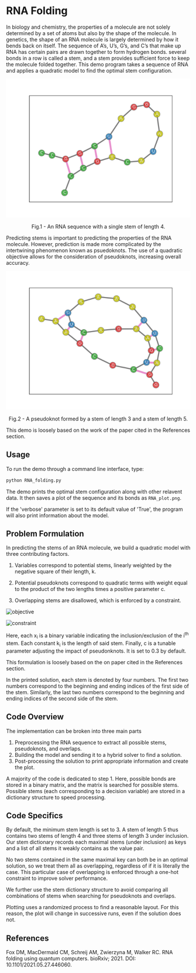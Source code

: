 # RNA Folding

In biology and chemistry,
the properties of a molecule are not solely determined by a set of atoms
but also by the shape of the molecule. 
In genetics, the shape of an RNA molecule is largely determined by how it bends back on itself. 
The sequence of A’s, U’s, G’s, and C’s that make up RNA has 
certain pairs are drawn together to form hydrogen bonds.
several bonds in a row is called a stem,
and a stem provides sufficient force to keep the molecule folded together.
This demo program takes a sequence of RNA and applies a quadratic model to find the optimal stem configuration.

<p align = "center">

![Figure 1!](readme_imgs/Single_Stem.png "This is a title")
<p align = "center">
Fig.1 - An RNA sequence with a single stem of length 4.
</p>

Predicting stems is important to predicting the properties of the RNA molecule.
However, prediction is made more complicated by the intertwining phenomenon known as psuedoknots.
The use of a quadratic objective allows for the consideration of pseudoknots, increasing overall accuracy.

<p align = "center">

![Figure 2](readme_imgs/pseudoknot2.png)
<p align = "center">
Fig.2 - A pseudoknot formed by a stem of length 3 and a stem of length 5.
</p>

This demo is loosely based on the work of the paper cited in the References section.

## Usage

To run the demo through a command line interface, type:

```bash
python RNA_folding.py
```

The demo prints the optimal stem configuration along with other relavent data. 
It then saves a plot of the sequence and its bonds as `RNA_plot.png`.

If the 'verbose' parameter is set to its default value of 'True',
the program will also print information about the model. 

## Problem Formulation

In predicting the stems of an RNA molecule, we build a quadratic model with three contributing factors. 

1. Variables correspond to potential stems, 
linearly weighted by the negative square of their length, k.

2. Potential pseudoknots correspond to quadratic terms 
with weight equal to the product of the two lengths 
times a positive parameter c.

3. Overlapping stems are disallowed, which is enforced by a constraint.


![objective](https://latex.codecogs.com/svg.latex?\min_{\bf&space;x}&space;\&space;\sum_i&space;-k_ix_k&space;\&space;&plus;&space;\&space;c\sum_{i,j}&space;k_ik_jx_ix_j) 

![constraint](https://latex.codecogs.com/svg.latex?\text{subject&space;to:&space;}&space;x_i&plus;x_j&space;\leq&space;1&space;\&space;\text{&space;if&space;}&space;x_i&space;\text{&space;and&space;}&space;x_j&space;\text{&space;overlap.})

Here, each x<sub>i</sub> is a binary variable indicating the inclusion/exclusion of the i<sup>th</sup> stem.
Each constant k<sub>i</sub> is the length of said stem.
Finally, c is a tunable parameter adjusting the impact of pseudonknots.
It is set to 0.3 by default.

This formulation is loosely based on the on paper cited in the References section.

In the printed solution, each stem is denoted by four numbers. 
The first two numbers correspond to the beginning and ending indices of the first side of the stem. 
Similarly, the last two numbers correspond to the beginning and ending indices of the second side of the stem.

## Code Overview

The implementation can be broken into three main parts
1. Preprocessing the RNA sequence to extract all possible stems, pseudoknots, and overlaps.
2. Building the model and sending it to a hybrid solver to find a solution.
3. Post-processing the solution 
to print appropriate information and create the plot.

A majority of the code is dedicated to step 1. 
Here, possible bonds are stored in a binary matrix,
and the matrix is searched for possible stems.
Possible stems (each corresponding to a decision variable) 
are stored in a dictionary structure to speed processing.

## Code Specifics

By default, the minimum stem length is set to 3. 
A stem of length 5 thus contains
two stems of length 4 and three stems of length 3 under inclusion.
Our stem dictionary records each maximal stems (under inclusion) as keys
and a list of all stems it weakly contains as the value pair. 

No two stems contained in the same maximal key can both be in an optimal solution, 
so we treat them all as overlapping, regardless of if it is literally the case.
This particular case of overlapping is enforced through a one-hot constraint to improve solver performance.

We further use the stem dictionary structure 
to avoid comparing all combinations of stems when searching for pseudoknots and overlaps.

Plotting uses a randomized process to find a reasonable layout. 
For this reason, the plot will change in successive runs, 
even if the solution does not. 

## References

Fox DM, MacDermaid CM, Schreij AM, Zwierzyna M, Walker RC. 
RNA folding using quantum computers. 
bioRxiv; 2021. DOI: 10.1101/2021.05.27.446060.

